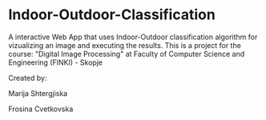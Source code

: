 # Indoor-Outdoor-Classification
A interactive Web App that uses Indoor-Outdoor classification algorithm for vizualizing an image and executing the results. This is a project for the course: "Digital Image Processing" at Faculty of Computer Science and Engineering (FINKI) - Skopje

Created by:

Marija Shtergjiska

Frosina Cvetkovska



